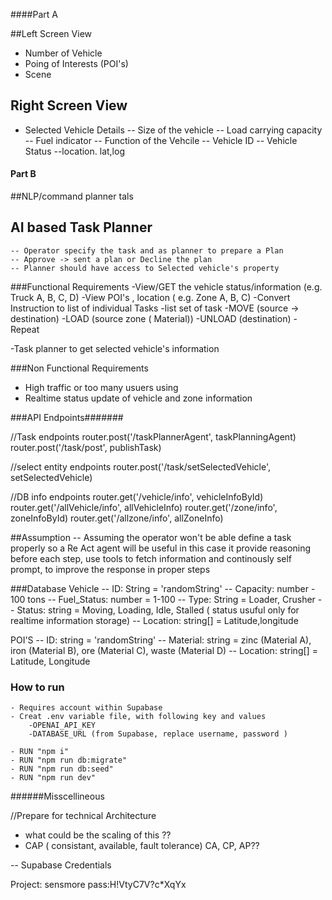 
####Part A

##Left Screen View 

- Number of Vehicle 
- Poing of Interests (POI's)
- Scene 


## Right Screen View
- Selected Vehicle Details
    -- Size of the vehicle 
    -- Load carrying capacity
    -- Fuel indicator 
    -- Function of the Vehcile 
    -- Vehicle ID 
    -- Vehicle Status 
    --location. lat,log


#### Part B

##NLP/command planner  tals

## AI based Task Planner
    -- Operator specify the task and as planner to prepare a Plan
    -- Approve -> sent a plan or Decline the plan 
    -- Planner should have access to Selected vehicle's property





###Functional Requirements
-View/GET the vehicle status/information  (e.g. Truck A, B, C, D)
-View POI's , location ( e.g. Zone A, B, C)
-Convert Instruction to list of individual Tasks
    -list set of task
        -MOVE (source -> destination)
        -LOAD (source zone ( Material))
        -UNLOAD (destination)
        -Repeat

-Task planner to get selected vehicle's information       


###Non Functional Requirements
- High traffic or too many usuers using
- Realtime status update of vehicle and zone information





###API Endpoints####### 

//Task endpoints
router.post('/taskPlannerAgent', taskPlanningAgent)
router.post('/task/post', publishTask)

//select entity endpoints
router.post('/task/setSelectedVehicle', setSelectedVehicle)


//DB info endpoints
router.get('/vehicle/info', vehicleInfoById)
router.get('/allVehicle/info', allVehicleInfo)
router.get('/zone/info', zoneInfoById)
router.get('/allzone/info', allZoneInfo)





##Assumption
-- Assuming the operator won't be able define a task properly so a Re Act agent will be useful in this case it provide reasoning before each step, use  tools to fetch information and continously self prompt, to improve the response in proper steps 


###Database
Vehicle
    -- ID: String = 'randomString'
    -- Capacity: number - 100 tons
    -- Fuel_Status: number = 1-100
    -- Type: String =  Loader, Crusher
    -- Status: string =  Moving, Loading, Idle, Stalled (  status usuful only for realtime information storage)
    -- Location: string[] = Latitude,longitude

POI'S
    -- ID: string = 'randomString'
    -- Material: string = zinc (Material A), iron (Material B), ore (Material C), waste (Material D)
    -- Location: string[] = Latitude, Longitude





### How to run 
    - Requires account within Supabase  
    - Creat .env variable file, with following key and values
        -OPENAI_API_KEY
        -DATABASE_URL (from Supabase, replace username, password )

    - RUN "npm i"
    - RUN "npm run db:migrate" 
    - RUN "npm run db:seed"      
    - RUN "npm run dev"











######Misscellineous 


//Prepare for technical Architecture 
-  what could be the scaling of this ??
- CAP ( consistant, available, fault tolerance) CA, CP, AP??


-- Supabase Credentials

Project: sensmore
pass:H!VtyC7V?c*XqYx

